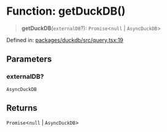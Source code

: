 # Function: getDuckDB()

> **getDuckDB**(`externalDB`?): `Promise`\<`null` \| `AsyncDuckDB`\>

Defined in: [packages/duckdb/src/query.tsx:19](https://github.com/GeoDaCenter/openassistant/blob/a9f2271d1019f6c25c10dd4b3bdb64fcf16999b2/packages/duckdb/src/query.tsx#L19)

## Parameters

### externalDB?

`AsyncDuckDB`

## Returns

`Promise`\<`null` \| `AsyncDuckDB`\>

